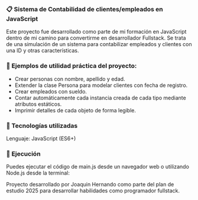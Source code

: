 ### 📋 Sistema de Contabilidad de clientes/empleados en JavaScript
Este proyecto fue desarrollado como parte de mi formación en JavaScript dentro de mi camino para convertirme en desarrollador Fullstack. Se trata de una simulación de un sistema para contabilizar empleados y clientes con una ID y otras características.

### 💼 Ejemplos de utilidad práctica del proyecto:
- Crear personas con nombre, apellido y edad.
- Extender la clase Persona para modelar clientes con fecha de registro.
- Crear empleados con sueldo.
- Contar automáticamente cada instancia creada de cada tipo mediante atributos estáticos.
- Imprimir detalles de cada objeto de forma legible.

### 🧠 Tecnologías utilizadas
Lenguaje: JavaScript (ES6+)

### 🧪 Ejecución
Puedes ejecutar el código de main.js desde un navegador web o utilizando Node.js desde la terminal:

Proyecto desarrollado por Joaquin Hernando como parte del plan de estudio 2025 para desarrollar habilidades como programador fullstack.
